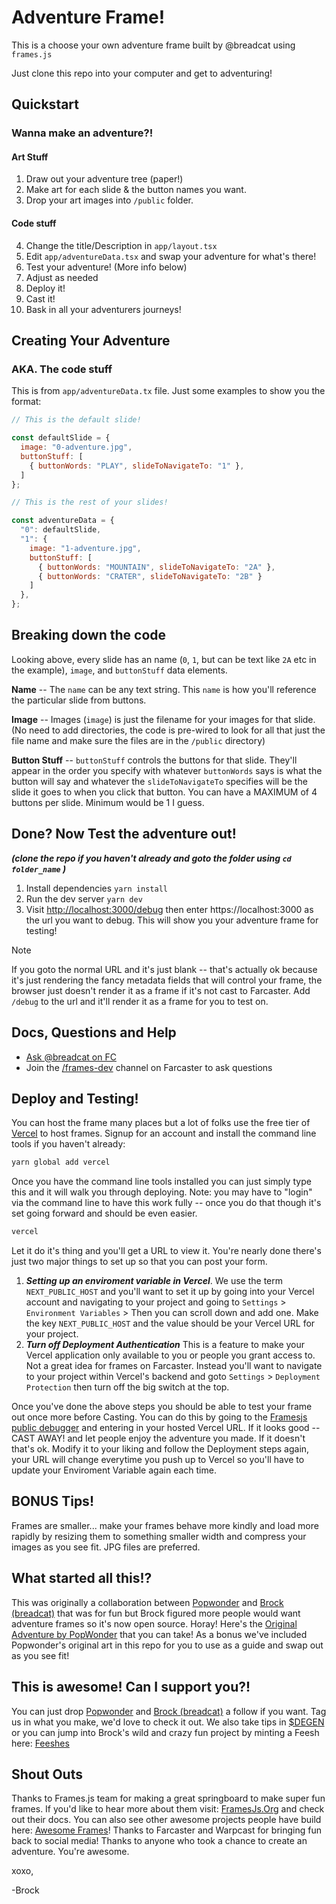 # Adventure Frame!

This is a choose your own adventure frame built by @breadcat using `frames.js`

Just clone this repo into your computer and get to adventuring!

## Quickstart
### Wanna make an adventure?!

#### **Art Stuff**
1. Draw out your adventure tree (paper!)
2. Make art for each slide & the button names you want.
3. Drop your art images into `/public` folder.

#### **Code stuff**
4. Change the title/Description in `app/layout.tsx`
5. Edit `app/adventureData.tsx` and swap your adventure for what's there!
6. Test your adventure! (More info below)
7. Adjust as needed
8. Deploy it!
9. Cast it!
10. Bask in all your adventurers journeys!

## Creating Your Adventure
### **AKA. The code stuff**
This is from `app/adventureData.tx` file.  Just some examples to show you the format:
```javascript
// This is the default slide!

const defaultSlide = {
  image: "0-adventure.jpg",
  buttonStuff: [
    { buttonWords: "PLAY", slideToNavigateTo: "1" },
  ]
};

// This is the rest of your slides!

const adventureData = {
  "0": defaultSlide,
  "1": {
    image: "1-adventure.jpg",
    buttonStuff: [
      { buttonWords: "MOUNTAIN", slideToNavigateTo: "2A" },
      { buttonWords: "CRATER", slideToNavigateTo: "2B" }
    ]
  },
};
```
## Breaking down the code
Looking above, every slide has an name (`0`, `1`, but can be text like `2A` etc in the example), `image`, and `buttonStuff` data elements.

**Name** -- The `name` can be any text string.  This `name` is how you'll reference the particular slide from buttons.

**Image** -- Images (`image`) is just the filename for your images for that slide. (No need to add directories, the code is pre-wired to look for all that just the file name and make sure the files are in the `/public` directory)

**Button Stuff** -- `buttonStuff` controls the buttons for that slide. They'll appear in the order you specify with whatever `buttonWords` says is what the button will say and whatever the `slideToNavigateTo` specifies will be the slide it goes to when you click that button.  You can have a MAXIMUM of 4 buttons per slide. Minimum would be 1 I guess.

## Done? Now Test the adventure out!
***(clone the repo if you haven't already and goto the folder using ``cd folder_name`` )***
1. Install dependencies `yarn install`
2. Run the dev server `yarn dev`
3. Visit [http://localhost:3000/debug](http://localhost:3000/debug) then enter https://localhost:3000 as the url you want to debug.  This will show you your adventure frame for testing!

> [!NOTE]
> If you goto the normal URL and it's just blank -- that's actually ok because it's just rendering the fancy metadata fields that will control your frame, the browser just doesn't render it as a frame if it's not cast to Farcaster.  Add `/debug` to the url and it'll render it as a frame for you to test on.

## Docs, Questions and Help

- [Ask @breadcat on FC](https://warpcast.com/breadcat)
- Join the [/frames-dev](https://warpcast.com/~/channel/frames-devs) channel on Farcaster to ask questions

## Deploy and Testing!

You can host the frame many places but a lot of folks use the free tier of [Vercel](https://vercel.com) to host frames.  Signup for an account and install the command line tools if you haven't already:
```bash
yarn global add vercel
```
Once you have the command line tools installed you can just simply type this and it will walk you through deploying.  Note: you may have to "login" via the command line to have this work fully -- once you do that though it's set going forward and should be even easier.
```bash
vercel
```

Let it do it's thing and you'll get a URL to view it.  You're nearly done there's just two major things to set up so that you can post your form.

1. ***Setting up an enviroment variable in Vercel***.  We use the term ``NEXT_PUBLIC_HOST`` and you'll want to set it up by going into your Vercel account and navigating to your project and going to `Settings` > `Environment Variables` >  Then you can scroll down and add one.  Make the key ``NEXT_PUBLIC_HOST`` and the value should be your Vercel URL for your project.
2. ***Turn off Deployment Authentication*** This is a feature to make your Vercel application only available to you or people you grant access to.  Not a great idea for frames on Farcaster.  Instead you'll want to navigate to your project within Vercel's backend and goto ```Settings``` > ```Deployment Protection``` then turn off the big switch at the top.

Once you've done the above steps you should be able to test your frame out once more before Casting.   You can do this by going to the [Framesjs public debugger](https://debugger.framesjs.org/debug) and entering in your hosted Vercel URL.  If it looks good -- CAST AWAY! and let people enjoy the adventure you made.  If it doesn't that's ok.  Modify it to your liking and follow the Deployment steps again, your URL will change everytime you push up to Vercel so you'll have to update your Enviroment Variable again each time.

## **BONUS** Tips!
Frames are smaller... make your frames behave more kindly and load more rapidly by resizing them to something smaller width and compress your images as you see fit.  JPG files are preferred.



## What started all this!?
This was originally a collaboration between [Popwonder](https://warpcast.com/popwonder) and [Brock (breadcat)](https://warpcast.com/breadcat) that was for fun but Brock figured more people would want adventure frames so it's now open source.  Horay!  Here's the [Original Adventure by PopWonder](https://warpcast.com/popwonder/0xff5a1960) that you can take!  As a bonus we've included Popwonder's original art in this repo for you to use as a guide and swap out as you see fit!

## This is awesome! Can I support you?!
You can just drop [Popwonder](https://warpcast.com/popwonder) and [Brock (breadcat)](https://warpcast.com/breadcat) a follow if you want.  Tag us in what you make, we'd love to check it out.  We also take tips in [$DEGEN](https://degen.tips) or you can jump into Brock's wild and crazy fun project by minting a Feesh here: [Feeshes](https://feeshes.com)

## Shout Outs
Thanks to Frames.js team for making a great springboard to make super fun frames.  If you'd like to hear more about them visit: [FramesJs.Org](https://framesjs.org/) and check out their docs.  You can also see other awesome projects people have build here: [Awesome Frames](https://github.com/davidfurlong/awesome-frames)!  Thanks to Farcaster and Warpcast for bringing fun back to social media!   Thanks to anyone who took a chance to create an adventure.  You're awesome.

xoxo,

-Brock